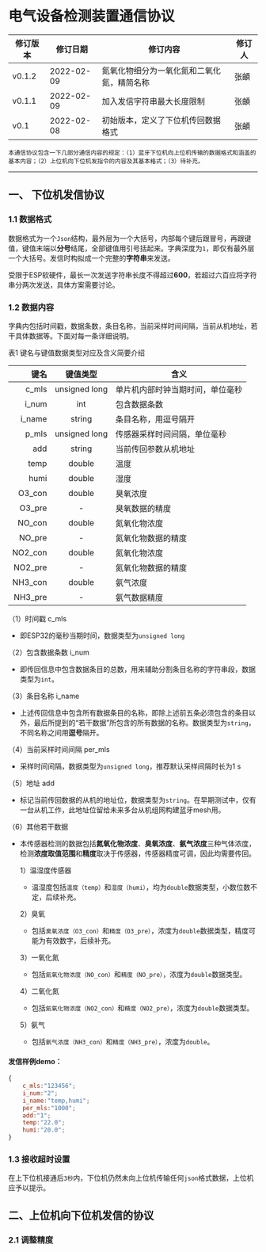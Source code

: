 # 电气设备检测装置通信协议

|修订版本|	修订日期    |    修订内容                    |	修订人|
|  ---  |   ----       |      ---                       |  ---   |
| v0.1.2  |	2022-02-09 |	氮氧化物细分为一氧化氮和二氧化氮，精简名称	|张頔|
| v0.1.1  |	2022-02-09 |	加入发信字符串最大长度限制	|张頔|
| v0.1  |	2022-02-08 |	初始版本，定义了下位机传回数据格式	|张頔|

    本通信协议包含一下几部分通信内容的规定：（1）蓝牙下位机向上位机传输的数据格式和涵盖的基本内容；（2）上位机向下位机发指令的内容及其基本格式；（3）待补充。

---

## 一、 下位机发信协议

### 1.1 数据格式

数据格式为一个`Json`结构，最外层为一个大括号，内部每个键后跟冒号，再跟键值，键值末端以**分号**结尾，全部键值用引号括起来。字典深度为`1`，即仅有最外层一个大括号。发信时构拟成一个完整的**字符串**来发送。

受限于ESP软硬件，最长一次发送字符串长度不得超过**600**，若超过六百应将字符串分两次发送，具体方案需要讨论。

### 1.2 数据内容

字典内包括时间戳，数据条数，条目名称，当前采样时间间隔，当前从机地址，若干具体数据等。下面对每一条详细说明。

表1 键名与键值数据类型对应及含义简要介绍

|键名|	键值类型|	含义|
|---:|   :---: |---   |
|c_mls|	unsigned long|	单片机内部时钟当期时间，单位毫秒|
i_num|	int|	包含数据条数
i_name|	string|	条目名称，用逗号隔开
p_mls|	unsigned long|	传感器采样时间间隔，单位毫秒
add|	string|	当前传回参数从机地址
temp|	double|	温度
humi|	double|	湿度
O3_con|	double|	臭氧浓度
O3_pre|	-|	臭氧数据的精度
NO_con|	double|	氮氧化物浓度
NO_pre|	-|	氮氧化物数据的精度
NO2_con|	double|	氮氧化物浓度
NO2_pre|	-|	氮氧化物数据的精度
NH3_con|	double|	氨气浓度
NH3_pre|	-|	氨气数据精度

（1）时间戳 c_mls

- 即ESP32的毫秒当期时间，数据类型为`unsigned long`

（2）包含数据条数 i_num

- 即传回信息中包含数据条目的总数，用来辅助分割条目名称的字符串段，数据类型为`int`。

（3）条目名称 i_name

- 上述传回信息中包含所有数据条目的名称，即除上述前五条必须包含的条目以外，最后所提到的“若干数据”所包含的所有数据的名称。数据类型为`string`，不同名称之间用**逗号**隔开。

（4）当前采样时间间隔 per_mls

- 采样时间间隔，数据类型为`unsigned long`，推荐默认采样间隔时长为1 s

（5）地址 add

- 标记当前传回数据的从机的地址位，数据类型为`string`。在早期测试中，仅有一台从机工作，此地址位留给未来多台从机组网构建蓝牙mesh用。

（6）其他若干数据

- 本传感器检测的数据包括**氮氧化物浓度**、**臭氧浓度**、**氨气浓度**三种气体浓度，检测**浓度取值范围**和**精度**取决于传感器，传感器精度可调，因此均需要传回。

    1）温湿度传感器

    - 温湿度包括`温度（temp）`和`湿度（humi）`，均为`double`数据类型，小数位数不定，后续补充。

    2）臭氧

    - 包括`臭氧浓度（O3_con）`和`精度（O3_pre）`，浓度为`double`数据类型，精度可能为有效数字，后续补充。

    3）一氧化氮

    - 包括`氮氧化物浓度（NO_con）`和`精度（NO_pre）`，浓度为`double`数据类型。

    4）二氧化氮

    - 包括`氮氧化物浓度（NO2_con）`和`精度（NO2_pre）`，浓度为`double`数据类型。

    5）氨气

    - 包括`氨气浓度（NH3_con）`和`精度（NH3_pre）`，浓度为`double`。

#### **发信样例demo：**

```javascript
{
    c_mls:"123456";
    i_num:"2";
    i_name:"temp,humi";
    per_mls:"1000";
    add:"1";
    temp:"22.0";
    humi:"20.0";
}
```

### 1.3 接收超时设置

在上下位机接通后`3秒`内，下位机仍然未向上位机传输任何`json`格式数据，上位机应予以提示。

## 二、上位机向下位机发信的协议

### 2.1 调整精度
